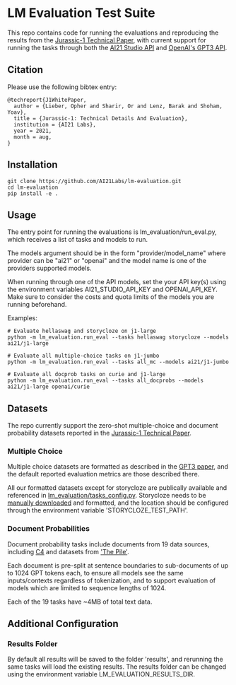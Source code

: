 # LM Evaluation Test Suite
This repo contains code for running the evaluations and reproducing the results from the [Jurassic-1 Technical Paper](http://TODO), with current support for running the tasks through both the [AI21 Studio API](https://studio.ai21.com/) and [OpenAI's GPT3 API](https://beta.openai.com/).

## Citation
Please use the following bibtex entry:
```
@techreport{J1WhitePaper,
  author = {Lieber, Opher and Sharir, Or and Lenz, Barak and Shoham, Yoav},
  title = {Jurassic-1: Technical Details And Evaluation},
  institution = {AI21 Labs},
  year = 2021,
  month = aug,
}
```

## Installation
```
git clone https://github.com/AI21Labs/lm-evaluation.git
cd lm-evaluation
pip install -e .
```

## Usage
The entry point for running the evaluations is lm_evaluation/run_eval.py, which receives a list of tasks and models to run. 

The models argument should be in the form "provider/model_name" where provider can be "ai21" or "openai" and the model name is one of the providers supported models.

When running through one of the API models, set the your API key(s) using the environment variables AI21_STUDIO_API_KEY and OPENAI_API_KEY. Make sure to consider the costs and quota limits of the models you are running beforehand.

Examples:
```console
# Evaluate hellaswag and storycloze on j1-large
python -m lm_evaluation.run_eval --tasks hellaswag storycloze --models ai21/j1-large

# Evaluate all multiple-choice tasks on j1-jumbo
python -m lm_evaluation.run_eval --tasks all_mc --models ai21/j1-jumbo

# Evaluate all docprob tasks on curie and j1-large
python -m lm_evaluation.run_eval --tasks all_docprobs --models ai21/j1-large openai/curie

```

## Datasets
The repo currently support the zero-shot multiple-choice and document probability datasets reported in the [Jurassic-1 Technical Paper](http://TODO).

### Multiple Choice
Multiple choice datasets are formatted as described in the [GPT3 paper](https://arxiv.org/abs/2005.14165), and the default reported evaluation metrics are those described there.

All our formatted datasets except for storycloze are publically available and referenced in [lm_evaluation/tasks_config.py](lm_evaluation/tasks_config.py). Storycloze needs to be [manually downloaded](https://cs.rochester.edu/nlp/rocstories/) and formatted, and the location should be configured through the environment variable 'STORYCLOZE_TEST_PATH'.

### Document Probabilities
Document probability tasks include documents from 19 data sources, including [C4](https://www.tensorflow.org/datasets/catalog/c4) and datasets from ['The Pile'](https://arxiv.org/abs/2101.00027).

Each document is pre-split at sentence boundaries to sub-documents of up to 1024 GPT tokens each, to ensure all models see the same inputs/contexts regardless of tokenization, and to support evaluation of models which are limited to sequence lengths of 1024.

Each of the 19 tasks have ~4MB of total text data.

## Additional Configuration

### Results Folder
By default all results will be saved to the folder 'results', and rerunning the same tasks will load the existing results. The results folder can be changed using the environment variable LM_EVALUATION_RESULTS_DIR.
